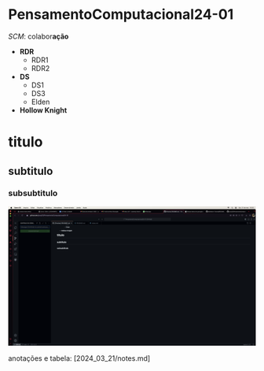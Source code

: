 # PensamentoComputacional24-01


*SCM*: colabor**ação**

- **RDR**
  - RDR1
  - RDR2
- **DS**
  - DS1
  - DS3
  - Elden
- **Hollow Knight**

# titulo
## subtitulo
### subsubtitulo

![alt text](image.png)


anotações e tabela: [2024_03_21/notes.md]



